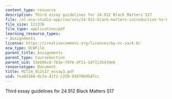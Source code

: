 ```yaml
---
content_type: resource
description: Third essay guidelines for 24.912 Black Matters S17
file: /ol-ocw-studio-app/courses/24-912-black-matters-introduction-to-black-studies-spring-2017/fea65266dc2ad1f2c25003b70b4587cc_MIT24_912s17_essay3.pdf
file_size: 111376
file_type: application/pdf
learning_resource_types:
- Assignments
license: https://creativecommons.org/licenses/by-nc-sa/4.0/
ocw_type: OCWFile
parent_title: Assignments
parent_type: CourseSection
parent_uid: 53eb06cd-7b3e-79fb-df11-1d7113543de6
resourcetype: Document
title: MIT24_912s17_essay3.pdf
uid: fea65266-dc2a-d1f2-c250-03b70b4587cc
---
```

Third essay guidelines for 24.912 Black Matters S17